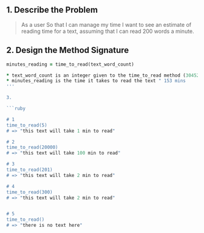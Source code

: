 ## 1. Describe the Problem

> As a user
> So that I can manage my time
> I want to see an estimate of reading time for a text, assuming that I can read 200 words a minute.


## 2. Design the Method Signature


```ruby
minutes_reading = time_to_read(text_word_count)

* text_word_count is an integer given to the time_to_read method (30452)
* minutes_reading is the time it takes to read the text " 153 mins
'''

3. 

```ruby

# 1
time_to_read(5)
# => "this text will take 1 min to read"

# 2
time_to_read(20000)
# => "this text will take 100 min to read"

# 3
time_to_read(201)
# => "this text will take 2 min to read"

# 4
time_to_read(300)
# => "this text will take 2 min to read"


# 5
time_to_read()
# => "there is no text here"

```